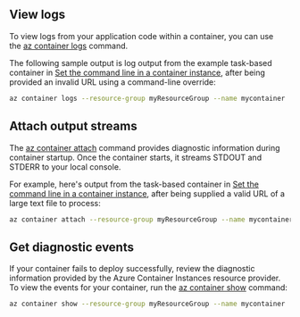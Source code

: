 
## View logs
To view logs from your application code within a container, you can use the [az container logs](https://learn.microsoft.com/en-us/cli/azure/container#az_container_logs) command.

The following sample output is log output from the example task-based container in [Set the command line in a container instance](https://learn.microsoft.com/en-us/azure/container-instances/container-instances-start-command#azure-cli-example), after being provided an invalid URL using a command-line override:

```bash
az container logs --resource-group myResourceGroup --name mycontainer
```

## Attach output streams
The [az container attach](https://learn.microsoft.com/en-us/cli/azure/container#az_container_attach) command provides diagnostic information during container startup. Once the container starts, it streams STDOUT and STDERR to your local console.

For example, here's output from the task-based container in [Set the command line in a container instance](https://learn.microsoft.com/en-us/azure/container-instances/container-instances-start-command#azure-cli-example), after being supplied a valid URL of a large text file to process:

```bash
az container attach --resource-group myResourceGroup --name mycontainer
```

## Get diagnostic events
If your container fails to deploy successfully, review the diagnostic information provided by the Azure Container Instances resource provider. To view the events for your container, run the [az container show](https://learn.microsoft.com/en-us/cli/azure/container#az_container_show) command:

```bash
az container show --resource-group myResourceGroup --name mycontainer
```
